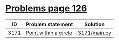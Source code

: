 # [Problems page 126](https://www.e-olymp.com/en/problems?page=126)


| ID   | Problem statement                                                 | Solution                     |
|------|-------------------------------------------------------------------|------------------------------|
| 3171 | [Point within a circle](https://www.e-olymp.com/en/problems/3171) | [3171/main.py](3171/main.py) |

